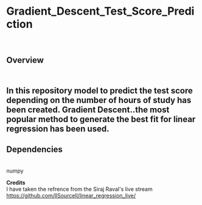 # Gradient_Descent_Test_Score_Prediction
</br>
<h2><b>Overview</b><h2></br>
  In this repository model to predict the test score depending on the number of hours of study has been created.
  Gradient Descent..the most popular method to generate the best fit for linear regression has been used.</br>
  
  <h2><b>Dependencies</b></h2></br>
  numpy </br>
  
<b>Credits</b></br>
I have taken the refrence from the Siraj Raval's live stream
https://github.com/llSourcell/linear_regression_live/
